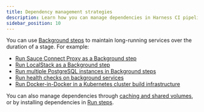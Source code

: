 ```yaml
---
title: Dependency management strategies
description: Learn how you can manage dependencies in Harness CI pipelines.
sidebar_position: 10
---
```


You can use [Background steps](./background-step-settings) to maintain long-running services over the duration of a stage. For example:

* [Run Sauce Connect Proxy as a Background step](/tutorials/ci-pipelines/test/saucelabs-proxy)
* [Run LocalStack as a Background step](/tutorials/ci-pipelines/test/localstack)
* [Run multiple PostgreSQL instances in Background steps](./multiple-postgres.md)
* [Run health checks on background services](./health-check-services.md)
* [Run Docker-in-Docker in a Kubernetes cluster build infrastructure](./run-docker-in-docker-in-a-ci-stage.md)

You can also manage dependencies through [caching and shared volumes](../caching-ci-data/share-ci-data-across-steps-and-stages.md), or by installing dependencies in [Run steps](../run-ci-scripts/run-step-settings.md).
